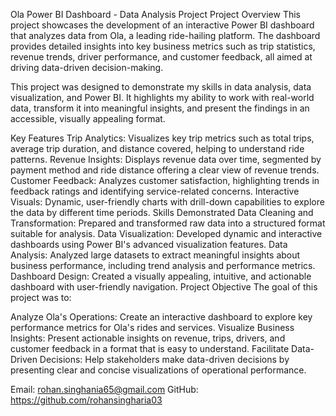 Ola Power BI Dashboard - Data Analysis Project
Project Overview
This project showcases the development of an interactive Power BI dashboard that analyzes data from Ola, a leading ride-hailing platform. The dashboard provides detailed insights into key business metrics such as trip statistics, revenue trends, driver performance, and customer feedback, all aimed at driving data-driven decision-making.

This project was designed to demonstrate my skills in data analysis, data visualization, and Power BI. It highlights my ability to work with real-world data, transform it into meaningful insights, and present the findings in an accessible, visually appealing format.

Key Features
Trip Analytics: Visualizes key trip metrics such as total trips, average trip duration, and distance covered, helping to understand ride patterns.
Revenue Insights: Displays revenue data over time, segmented by payment method and ride distance offering a clear view of revenue trends.
Customer Feedback: Analyzes customer satisfaction, highlighting trends in feedback ratings and identifying service-related concerns.
Interactive Visuals: Dynamic, user-friendly charts with drill-down capabilities to explore the data by different time periods.
Skills Demonstrated
Data Cleaning and Transformation: Prepared and transformed raw data into a structured format suitable for analysis.
Data Visualization: Developed dynamic and interactive dashboards using Power BI's advanced visualization features.
Data Analysis: Analyzed large datasets to extract meaningful insights about business performance, including trend analysis and performance metrics.
Dashboard Design: Created a visually appealing, intuitive, and actionable dashboard with user-friendly navigation.
Project Objective
The goal of this project was to:

Analyze Ola's Operations: Create an interactive dashboard to explore key performance metrics for Ola's rides and services.
Visualize Business Insights: Present actionable insights on revenue, trips, drivers, and customer feedback in a format that is easy to understand.
Facilitate Data-Driven Decisions: Help stakeholders make data-driven decisions by presenting clear and concise visualizations of operational performance.


Email: rohan.singhania65@gmail.com
GitHub: https://github.com/rohansingharia03
